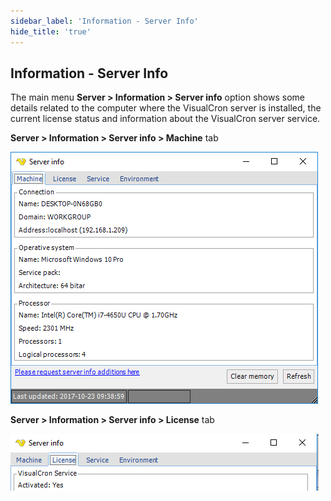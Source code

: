 ```yaml
---
sidebar_label: 'Information - Server Info'
hide_title: 'true'
---
```


## Information - Server Info

The main menu **Server > Information > Server info** option shows some details related to the computer where the VisualCron server is installed, the current license status and information about the VisualCron server service.
 
**Server > Information > Server info > Machine** tab

![](../../../static/img/serverinformationserverinfo.png)

**Server > Information > Server info > License** tab

![](../../../static/img/serverinformationserverinfolicense.png)

